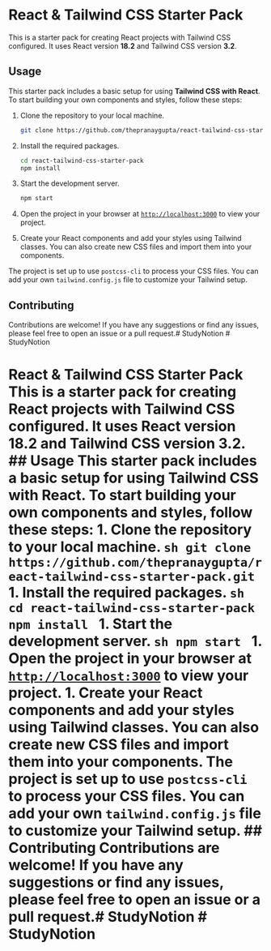 # React & Tailwind CSS Starter Pack

This is a starter pack for creating React projects with Tailwind CSS configured. It uses React version **18.2** and Tailwind CSS version **3.2**.

## Usage

This starter pack includes a basic setup for using **Tailwind CSS with React**. To start building your own components and styles, follow these steps:

1. Clone the repository to your local machine.
    ```sh
    git clone https://github.com/thepranaygupta/react-tailwind-css-starter-pack.git
    ```

1. Install the required packages.
    ```sh
    cd react-tailwind-css-starter-pack
    npm install
    ```

1. Start the development server.
    ```sh
    npm start
    ```
1. Open the project in your browser at [`http://localhost:3000`](http://localhost:3000) to view your project.
1. Create your React components and add your styles using Tailwind classes. You can also create new CSS files and import them into your components.

The project is set up to use `postcss-cli` to process your CSS files. You can add your own `tailwind.config.js` file to customize your Tailwind setup.

## Contributing

Contributions are welcome! If you have any suggestions or find any issues, please feel free to open an issue or a pull request.#   S t u d y N o t i o n 
 
 #   S t u d y N o t i o n 
 
 



# React & Tailwind CSS Starter Pack This is a starter pack for creating React projects with Tailwind CSS configured. It uses React version **18.2** and Tailwind CSS version **3.2**. ## Usage This starter pack includes a basic setup for using **Tailwind CSS with React**. To start building your own components and styles, follow these steps: 1. Clone the repository to your local machine. ```sh git clone https://github.com/thepranaygupta/react-tailwind-css-starter-pack.git ``` 1. Install the required packages. ```sh cd react-tailwind-css-starter-pack npm install ``` 1. Start the development server. ```sh npm start ``` 1. Open the project in your browser at [`http://localhost:3000`](http://localhost:3000) to view your project. 1. Create your React components and add your styles using Tailwind classes. You can also create new CSS files and import them into your components. The project is set up to use `postcss-cli` to process your CSS files. You can add your own `tailwind.config.js` file to customize your Tailwind setup. ## Contributing Contributions are welcome! If you have any suggestions or find any issues, please feel free to open an issue or a pull request.# StudyNotion # StudyNotion